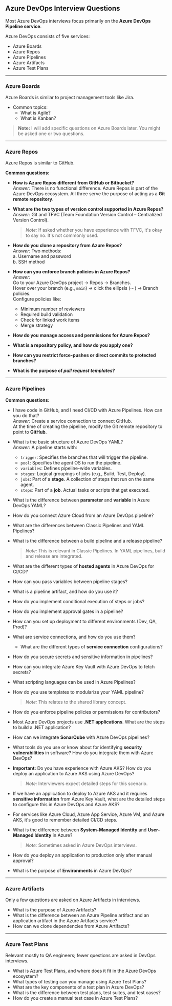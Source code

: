 ## Azure DevOps Interview Questions

Most Azure DevOps interviews focus primarily on the **Azure DevOps Pipeline service**.

Azure DevOps consists of five services:
- Azure Boards
- Azure Repos
- Azure Pipelines
- Azure Artifacts
- Azure Test Plans

---

### Azure Boards
Azure Boards is similar to project management tools like Jira.

- Common topics:
  - What is Agile?
  - What is Kanban?

> **Note:** I will add specific questions on Azure Boards later. You might be asked one or two questions.

---

### Azure Repos
Azure Repos is similar to GitHub.

**Common questions:**
- **How is Azure Repos different from GitHub or Bitbucket?**  
  *Answer:* There is no functional difference. Azure Repos is part of the Azure DevOps ecosystem. All three serve the purpose of acting as a **Git remote repository**.

- **What are the two types of version control supported in Azure Repos?**  
  *Answer:* Git and TFVC (Team Foundation Version Control – Centralized Version Control).  
  > *Note:* If asked whether you have experience with TFVC, it's okay to say no. It's not commonly used.

- **How do you clone a repository from Azure Repos?**  
  *Answer:* Two methods:  
    a. Username and password  
    b. SSH method

- **How can you enforce branch policies in Azure Repos?**  
  *Answer:*  
  Go to your Azure DevOps project → Repos → Branches.  
  Hover over your branch (e.g., `main`) → click the ellipsis (⋯) → Branch policies.  
  Configure policies like:
  - Minimum number of reviewers
  - Required build validation
  - Check for linked work items
  - Merge strategy

- **How do you manage access and permissions for Azure Repos?**
- **What is a repository policy, and how do you apply one?**
- **How can you restrict force-pushes or direct commits to protected branches?**
- **What is the purpose of *pull request templates*?**

---

### Azure Pipelines

**Common questions:**
- I have code in GitHub, and I need CI/CD with Azure Pipelines. How can you do that?  
  *Answer:* Create a service connection to connect GitHub.  
  At the time of creating the pipeline, modify the Git remote repository to point to **GitHub**.

- What is the basic structure of Azure DevOps YAML?  
  *Answer:* A pipeline starts with:  
  - `trigger`: Specifies the branches that will trigger the pipeline.  
  - `pool`: Specifies the agent OS to run the pipeline.  
  - `variables`: Defines pipeline-wide variables.  
  - `stages`: Logical groupings of jobs (e.g., Build, Test, Deploy).  
  - `jobs`: Part of a **stage**. A collection of steps that run on the same agent.  
  - `steps`: Part of a **job**. Actual tasks or scripts that get executed.

- What is the difference between **parameter** and **variable** in Azure DevOps YAML?  
- How do you connect Azure Cloud from an Azure DevOps pipeline?
- What are the differences between Classic Pipelines and YAML Pipelines?
- What is the difference between a build pipeline and a release pipeline?  
  > *Note:* This is relevant in Classic Pipelines. In YAML pipelines, build and release are integrated.

- What are the different types of **hosted agents** in Azure DevOps for CI/CD?
- How can you pass variables between pipeline stages?
- What is a pipeline artifact, and how do you use it?
- How do you implement conditional execution of steps or jobs?
- How do you implement approval gates in a pipeline?
- How can you set up deployment to different environments (Dev, QA, Prod)?
- What are service connections, and how do you use them?  
  - What are the different types of **service connection** configurations?
- How do you secure secrets and sensitive information in pipelines?
- How can you integrate Azure Key Vault with Azure DevOps to fetch secrets?
- What scripting languages can be used in Azure Pipelines?
- How do you use templates to modularize your YAML pipeline?  
  > *Note:* This relates to the shared library concept.

- How do you enforce pipeline policies or permissions for contributors?

- Most Azure DevOps projects use **.NET applications**. What are the steps to build a .NET application?
- How can we integrate **SonarQube** with Azure DevOps pipelines?
- What tools do you use or know about for identifying **security vulnerabilities** in software? How do you integrate them with Azure DevOps?

- **Important:** Do you have experience with Azure AKS? How do you deploy an application to Azure AKS using Azure DevOps?  
  > *Note:* Interviewers expect detailed steps for this scenario.

- If we have an application to deploy to Azure AKS and it requires **sensitive information** from Azure Key Vault, what are the detailed steps to configure this in Azure DevOps and Azure AKS?

- For services like Azure Cloud, Azure App Service, Azure VM, and Azure AKS, it's good to remember detailed CI/CD steps.

- What is the difference between **System-Managed Identity** and **User-Managed Identity** in Azure?  
  > *Note:* Sometimes asked in Azure DevOps interviews.

- How do you deploy an application to production only after manual approval?

- What is the purpose of **Environments** in Azure DevOps?

---

### Azure Artifacts

Only a few questions are asked on Azure Artifacts in interviews.

- What is the purpose of Azure Artifacts?
- What is the difference between an Azure Pipeline artifact and an application artifact in the Azure Artifacts service?
- How can we clone dependencies from Azure Artifacts?

---

### Azure Test Plans

Relevant mostly to QA engineers; fewer questions are asked in DevOps interviews.

- What is Azure Test Plans, and where does it fit in the Azure DevOps ecosystem?
- What types of testing can you manage using Azure Test Plans?
- What are the key components of a test plan in Azure DevOps?
- What is the difference between test plans, test suites, and test cases?
- How do you create a manual test case in Azure Test Plans?
